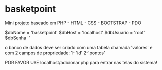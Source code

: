 # basketpoint
Mini projeto baseado em PHP - HTML - CSS - BOOTSTRAP - PDO

$dbNome = 'basketpoint'
$dbHost = 'localhost'
$dbUsuario = 'root'
$dbSenha ''

o banco de dados deve ser criado com uma tabela chamada 'valores' e com 2 campos de propriedade: 1- 'id' 2-'pontos'

POR FAVOR USE  localhost/adicionar.php   para entrar nas telas do sistema!
